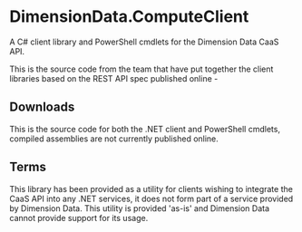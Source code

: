 DimensionData.ComputeClient
===========================

A C# client library and PowerShell cmdlets for the Dimension Data CaaS API.

This is the source code from the team that have put together the client libraries based on the REST API spec published online - 

Downloads
-----------
This is the source code for both the .NET client and PowerShell cmdlets, compiled assemblies are not currently published online.


Terms
------------
This library has been provided as a utility for clients wishing to integrate the CaaS API into any .NET services, it does not form part of a service provided by Dimension Data.
This utility is provided 'as-is' and Dimension Data cannot provide support for its usage.
